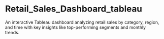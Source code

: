 # Retail_Sales_Dashboard_tableau
An interactive Tableau dashboard analyzing retail sales by category, region, and time with key insights like top-performing segments and monthly trends.
